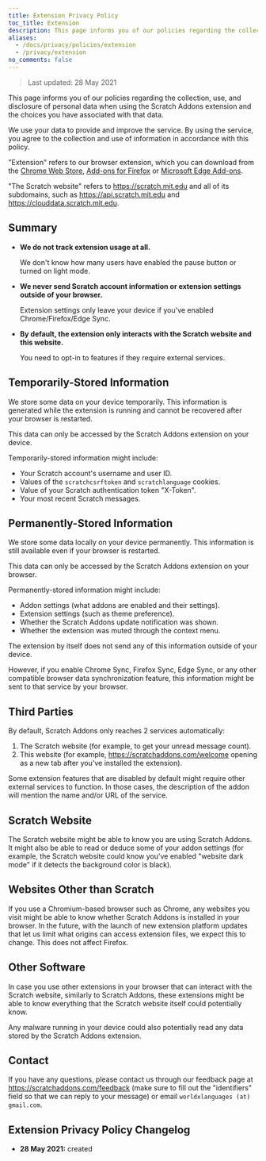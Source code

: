 ```yaml
---
title: Extension Privacy Policy
toc_title: Extension
description: This page informs you of our policies regarding the collection, use, and disclosure of personal data when using the Scratch Addons extension and the choices you have associated with that data.
aliases:
  - /docs/privacy/policies/extension
  - /privacy/extension
no_comments: false
---
```


> Last updated: 28 May 2021

This page informs you of our policies regarding the collection, use, and disclosure of personal data when using the Scratch Addons extension and the choices you have associated with that data.

We use your data to provide and improve the service. By using the service, you agree to the collection and use of information in accordance with this policy.

"Extension" refers to our browser extension, which you can download from the [Chrome Web Store](https://chrome.google.com/webstore/detail/fbeffbjdlemaoicjdapfpikkikjoneco), [Add-ons for Firefox](https://addons.mozilla.org/firefox/addon/scratch-messaging-extension/) or [Microsoft Edge Add-ons](https://microsoftedge.microsoft.com/addons/detail/scratch-addons/iliepgjnemckemgnledoipfiilhajdjj).

"The Scratch website" refers to <https://scratch.mit.edu> and all of its subdomains, such as <https://api.scratch.mit.edu> and <https://clouddata.scratch.mit.edu>.  

## Summary

- **We do not track extension usage at all.**
  
  We don't know how many users have enabled the pause button or turned on light mode.

- **We never send Scratch account information or extension settings outside of your browser.**

  Extension settings only leave your device if you've enabled Chrome/Firefox/Edge Sync.

- **By default, the extension only interacts with the Scratch website and this website.**

  You need to opt-in to features if they require external services.

## Temporarily-Stored Information 

We store some data on your device temporarily. This information is generated while the extension is running and cannot be recovered after your browser is restarted. 

This data can only be accessed by the Scratch Addons extension on your device.

Temporarily-stored information might include:

- Your Scratch account's username and user ID.
- Values of the `scratchcsrftoken` and `scratchlanguage` cookies.
- Value of your Scratch authentication token "X-Token".
- Your most recent Scratch messages.

## Permanently-Stored Information

We store some data locally on your device permanently. This information is still available even if your browser is restarted. 

This data can only be accessed by the Scratch Addons extension on your browser.

Permanently-stored information might include:

- Addon settings (what addons are enabled and their settings).
- Extension settings (such as theme preference).
- Whether the Scratch Addons update notification was shown.
- Whether the extension was muted through the context menu.

The extension by itself does not send any of this information outside of your device. 

However, if you enable Chrome Sync, Firefox Sync, Edge Sync, or any other compatible browser data synchronization feature, this information might be sent to that service by your browser.

## Third Parties

By default, Scratch Addons only reaches 2 services automatically:
1. The Scratch website (for example, to get your unread message count).
2. This website (for example, <https://scratchaddons.com/welcome> opening as a new tab after you've installed the extension).

Some extension features that are disabled by default might require other external services to function. In those cases, the description of the addon will mention the name and/or URL of the service. 

## Scratch Website

The Scratch website might be able to know you are using Scratch Addons. It might also be able to read or deduce some of your addon settings (for example, the Scratch website could know you've enabled "website dark mode" if it detects the background color is black).

## Websites Other than Scratch

If you use a Chromium-based browser such as Chrome, any websites you visit might be able to know whether Scratch Addons is installed in your browser. In the future, with the launch of new extension platform updates that let us limit what origins can access extension files, we expect this to change. This does not affect Firefox.

## Other Software

In case you use other extensions in your browser that can interact with the Scratch website, similarly to Scratch Addons, these extensions might be able to know everything that the Scratch website itself could potentially know.

Any malware running in your device could also potentially read any data stored by the Scratch Addons extension.

## Contact

If you have any questions, please contact us through our feedback page at <https://scratchaddons.com/feedback> (make sure to fill out the "identifiers" field so that we can reply to your message) or email `worldxlanguages (at) gmail.com`.

## Extension Privacy Policy Changelog

- **28 May 2021:** created
